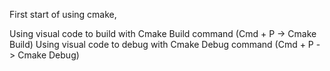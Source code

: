 First start of using cmake,

Using visual code to build with Cmake Build command (Cmd + P -> Cmake Build)
Using visual code to debug with Cmake Debug command (Cmd + P -> Cmake Debug)